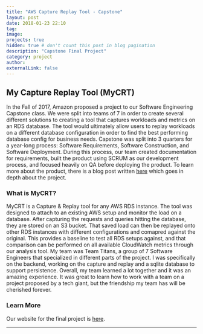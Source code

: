 ```yaml
---
title: "AWS Capture Replay Tool - Capstone"
layout: post
date: 2018-01-23 22:10
tag: 
image: 
projects: true
hidden: true # don't count this post in blog pagination
description: "Capstone Final Project"
category: project
author: 
externalLink: false
---
```


## My Capture Replay Tool (MyCRT)
In the Fall of 2017, Amazon proposed a project to our Software Engineering Capstone class. We were split into teams of 7 in order to create several different solutions to creating a tool that captures workloads and metrics on an RDS database. The tool would ultimately allow users to replay workloads on a different database configuration in order to find the best performing database config for business needs. Capstone was split into 3 quarters for a year-long process: Software Requirements, Software Construction, and Software Deployment. During this process, our team created documentation for requirements, built the product using SCRUM as our development process, and focused heavily on QA before deploying the product. To learn more about the product, there is a blog post written [here](https://aws.amazon.com/blogs/database/cal-polys-software-engineering-capstone-class-builds-mysql-capture-and-replay-on-aws/) which goes in depth about the project.

### What is MyCRT?
MyCRT is a Capture & Replay tool for any AWS RDS instance. The tool was designed to attach to an existing AWS setup and monitor the load on a database. After capturing the requests and queries hitting the database, they are stored on an S3 bucket. That saved load can then be replayed onto other RDS instances with different configurations and comapred against the original. This provides a baseline to test all RDS setups against, and that comparison can be performed on all available CloudWatch metrics through our analysis tool. My team was Team Titans, a group of 7 Software Engineers that specialized in different parts of the project. I was specifically on the backend, working on the capture and replay and a sqlite database to support persistence. Overall, my team learned a lot together and it was an amazing experience. It was great to learn how to work with a team on a project proposed by a tech giant, but the friendship my team has will be cherished forever.

### Learn More
Our website for the final project is [here](https://teamtitansaws.github.io/).

---
